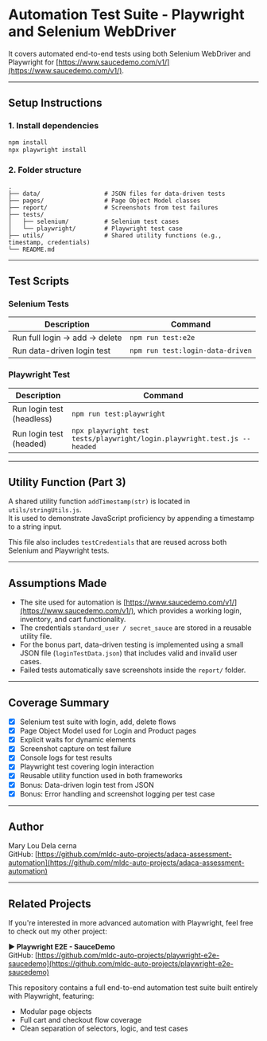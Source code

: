 # Automation Test Suite - Playwright and Selenium WebDriver

It covers automated end-to-end tests using both Selenium WebDriver and Playwright for [https://www.saucedemo.com/v1/](https://www.saucedemo.com/v1/).

---

## Setup Instructions

### 1. Install dependencies
```bash
npm install
npx playwright install
```

### 2. Folder structure
```
.
├── data/                  # JSON files for data-driven tests
├── pages/                 # Page Object Model classes
├── report/                # Screenshots from test failures
├── tests/
│   ├── selenium/          # Selenium test cases
│   └── playwright/        # Playwright test case
├── utils/                 # Shared utility functions (e.g., timestamp, credentials)
└── README.md
```

---

## Test Scripts

### Selenium Tests

| Description                     | Command                              |
|----------------------------------|---------------------------------------|
| Run full login → add → delete   | `npm run test:e2e`                   |
| Run data-driven login test      | `npm run test:login-data-driven`     |

### Playwright Test

| Description                  | Command                                     |
|------------------------------|----------------------------------------------|
| Run login test (headless)    | `npm run test:playwright`                  |
| Run login test (headed)      | `npx playwright test tests/playwright/login.playwright.test.js --headed` |

---

## Utility Function (Part 3)

A shared utility function `addTimestamp(str)` is located in `utils/stringUtils.js`.  
It is used to demonstrate JavaScript proficiency by appending a timestamp to a string input.  

This file also includes `testCredentials` that are reused across both Selenium and Playwright tests.

---

## Assumptions Made

- The site used for automation is [https://www.saucedemo.com/v1/](https://www.saucedemo.com/v1/), which provides a working login, inventory, and cart functionality.
- The credentials `standard_user / secret_sauce` are stored in a reusable utility file.
- For the bonus part, data-driven testing is implemented using a small JSON file (`loginTestData.json`) that includes valid and invalid user cases.
- Failed tests automatically save screenshots inside the `report/` folder.

---

## Coverage Summary

- [x] Selenium test suite with login, add, delete flows
- [x] Page Object Model used for Login and Product pages
- [x] Explicit waits for dynamic elements
- [x] Screenshot capture on test failure
- [x] Console logs for test results
- [x] Playwright test covering login interaction
- [x] Reusable utility function used in both frameworks
- [x] Bonus: Data-driven login test from JSON
- [x] Bonus: Error handling and screenshot logging per test case

---

## Author

Mary Lou Dela cerna  
GitHub: [https://github.com/mldc-auto-projects/adaca-assessment-automation](https://github.com/mldc-auto-projects/adaca-assessment-automation)


---

## Related Projects

If you're interested in more advanced automation with Playwright, feel free to check out my other project:

**▶ Playwright E2E - SauceDemo**  
GitHub: [https://github.com/mldc-auto-projects/playwright-e2e-saucedemo](https://github.com/mldc-auto-projects/playwright-e2e-saucedemo)

This repository contains a full end-to-end automation test suite built entirely with Playwright, featuring:
- Modular page objects
- Full cart and checkout flow coverage
- Clean separation of selectors, logic, and test cases
